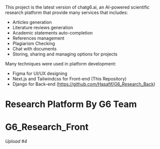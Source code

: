 This project is the latest version of chatg6.ai, an AI-powered scientific research platform that provide many services that includes:

- Articles generation
- Literature reviews generation
- Academic statements auto-completion
- References management
- Plagiarism Checking
- Chat with documents
- Storing, sharing and managing options for projects

Many techniques were used in platform development:

- Figma for UI/UX designing
- Next.js and Tailwindcss for Front-end (This Repository)
- Django for Back-end (https://github.com/Hasafif/G6_Research_Back)

# Research Platform By G6 Team

# G6_Research_Front

<h6>Upload #4</h6>
